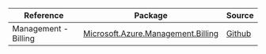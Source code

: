 | Reference | Package | Source |
|---|---|---|
|Management - Billing|[Microsoft.Azure.Management.Billing](https://www.nuget.org/packages/Microsoft.Azure.Management.Billing)|[Github](https://github.com/Azure/azure-sdk-for-net)|

